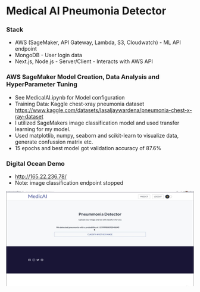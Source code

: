 # Medical AI Pneumonia Detector

### Stack
- AWS (SageMaker, API Gateway, Lambda, S3, Cloudwatch) - ML API endpoint
- MongoDB - User login data
- Next.js, Node.js - Server/Client - Interacts with AWS API
### AWS SageMaker Model Creation, Data Analysis and HyperParameter Tuning
- See MedicalAI.ipynb for Model configuration
- Training Data: Kaggle chest-xray pneumonia dataset https://www.kaggle.com/datasets/lasaljaywardena/pneumonia-chest-x-ray-dataset
- I utilized SageMakers image classification model and used transfer learning for my model.
- Used matplotlib, numpy, seaborn and scikit-learn to visualize data, generate confussion matrix etc.
- 15 epochs and best model got validation accuracy of 87.6%

### Digital Ocean Demo
- http://165.22.236.78/
- Note: image classification endpoint stopped

![alt text](./githubdemo.JPG)

